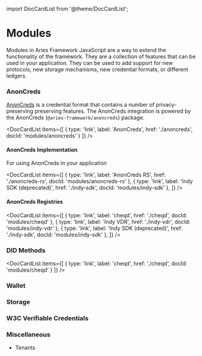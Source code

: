 import DocCardList from '@theme/DocCardList';

# Modules

Modules in Aries Framework JavaScript are a way to extend the functionality of the framework. They are a collection of features that can be used in your application. They can be used to add support for new protocols, new storage mechanisms, new credential formats, or different ledgers.

### AnonCreds

[AnonCreds](https://hyperledger.github.io/anoncreds-spec/) is a credential format that contains a number of privacy-preserving preserving features. The AnonCreds integration is powered by the AnonCreds (`@aries-framework/anoncreds`) package.

<DocCardList items={[
{ type: 'link', label: 'AnonCreds', href: './anoncreds', docId: 'modules/anoncreds' }
]} />

#### AnonCreds Implementation

For using AnonCreds in your application

<DocCardList items={[
{ type: 'link', label: 'AnonCreds RS', href: './anoncreds-rs', docId: 'modules/anoncreds-rs' },
{ type: 'link', label: 'Indy SDK (deprecated)', href: './indy-sdk', docId: 'modules/indy-sdk' },
]} />

#### AnonCreds Registries

<DocCardList items={[
{ type: 'link', label: 'cheqd', href: './cheqd', docId: 'modules/cheqd' },
{ type: 'link', label: 'Indy VDR', href: './indy-vdr', docId: 'modules/indy-vdr' },
{ type: 'link', label: 'Indy SDK (deprecated)', href: './indy-sdk', docId: 'modules/indy-sdk' },
]} />

### DID Methods

<DocCardList items={[
{ type: 'link', label: 'cheqd', href: './cheqd', docId: 'modules/cheqd' }
]} />

### Wallet

### Storage

### W3C Verifiable Credentials

### Miscellaneous

- Tenants
